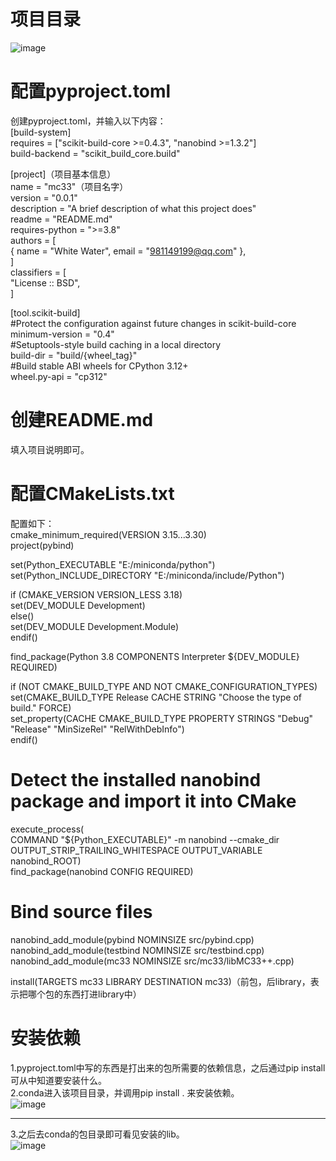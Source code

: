 # 项目目录
![image](https://github.com/user-attachments/assets/e1d457a8-25fa-4ff8-8b4b-03b72a3ef0fa)


# 配置pyproject.toml
创建pyproject.toml，并输入以下内容：  
[build-system]  
requires = ["scikit-build-core >=0.4.3", "nanobind >=1.3.2"]  
build-backend = "scikit_build_core.build"  
  
[project]（项目基本信息）  
name = "mc33"（项目名字）  
version = "0.0.1"  
description = "A brief description of what this project does"  
readme = "README.md"  
requires-python = ">=3.8"  
authors = [  
{ name = "White Water", email = "981149199@qq.com" },  
]  
classifiers = [  
"License :: BSD",  
]  
  
[tool.scikit-build]  
#Protect the configuration against future changes in scikit-build-core  
minimum-version = "0.4"  
#Setuptools-style build caching in a local directory  
build-dir = "build/{wheel_tag}"  
#Build stable ABI wheels for CPython 3.12+  
wheel.py-api = "cp312"  

# 创建README.md
填入项目说明即可。  

# 配置CMakeLists.txt
配置如下：  
cmake_minimum_required(VERSION 3.15...3.30)  
project(pybind)  
  
set(Python_EXECUTABLE "E:/miniconda/python")  
set(Python_INCLUDE_DIRECTORY "E:/miniconda/include/Python")  
  
if (CMAKE_VERSION VERSION_LESS 3.18)  
set(DEV_MODULE Development)  
else()  
set(DEV_MODULE Development.Module)  
endif()  
  
find_package(Python 3.8 COMPONENTS Interpreter ${DEV_MODULE} REQUIRED)  
  
if (NOT CMAKE_BUILD_TYPE AND NOT CMAKE_CONFIGURATION_TYPES)  
set(CMAKE_BUILD_TYPE Release CACHE STRING "Choose the type of build." FORCE)  
set_property(CACHE CMAKE_BUILD_TYPE PROPERTY STRINGS "Debug" "Release" "MinSizeRel" "RelWithDebInfo")  
endif()  
  
# Detect the installed nanobind package and import it into CMake  
execute_process(  
COMMAND "${Python_EXECUTABLE}" -m nanobind --cmake_dir  
OUTPUT_STRIP_TRAILING_WHITESPACE OUTPUT_VARIABLE nanobind_ROOT)  
find_package(nanobind CONFIG REQUIRED)  
  
# Bind source files  
nanobind_add_module(pybind NOMINSIZE src/pybind.cpp)  
nanobind_add_module(testbind NOMINSIZE src/testbind.cpp)  
nanobind_add_module(mc33 NOMINSIZE src/mc33/libMC33++.cpp)  
  
install(TARGETS mc33 LIBRARY DESTINATION mc33)（前包，后library，表示把哪个包的东西打进library中）  

# 安装依赖
1.pyproject.toml中写的东西是打出来的包所需要的依赖信息，之后通过pip install可从中知道要安装什么。  
2.conda进入该项目目录，并调用pip install . 来安装依赖。  
![image](https://github.com/user-attachments/assets/f0484dd9-3966-4b80-99c1-67db0cfb525c)  
****
3.之后去conda的包目录即可看见安装的lib。  
![image](https://github.com/user-attachments/assets/09fce482-6fb1-4446-803d-631a224aa5c3)
